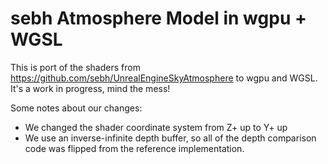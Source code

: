 # sebh Atmosphere Model in wgpu + WGSL
This is port of the shaders from <https://github.com/sebh/UnrealEngineSkyAtmosphere> to wgpu and WGSL. It's a work in progress, mind the mess!

Some notes about our changes:

- We changed the shader coordinate system from Z+ up to Y+ up
- We use an inverse-infinite depth buffer, so all of the depth comparison code was flipped from the reference implementation.